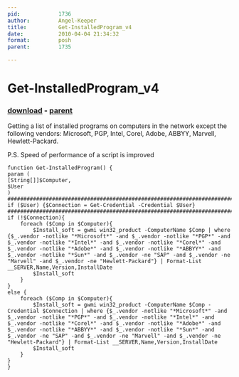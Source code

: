 ```yaml
---
pid:            1736
author:         Angel-Keeper
title:          Get-InstalledProgram_v4
date:           2010-04-04 21:34:32
format:         posh
parent:         1735

---
```


# Get-InstalledProgram_v4

### [download](//scripts/1736.ps1) - [parent](//scripts/1735.md)

Getting a list of installed programs on computers in the network except the following vendors:
Microsoft, PGP, Intel, Corel, Adobe, ABBYY, Marvell, Hewlett-Packard.

P.S. Speed of performance of a script is improved

```posh
function Get-InstalledProgram() {
param (
[String[]]$Computer,
$User
)
#############################################################################################
if ($User) {$Connection = Get-Credential -Credential $User}
#############################################################################################
if (!$Connection){
	foreach ($Comp in $Computer){
		$Install_soft = gwmi win32_product -ComputerName $Comp | where {$_.vendor -notlike "*Microsoft*" -and $_.vendor -notlike "*PGP*" -and $_.vendor -notlike "*Intel*" -and $_.vendor -notlike "*Corel*" -and $_.vendor -notlike "*Adobe*" -and $_.vendor -notlike "*ABBYY*" -and $_.vendor -notlike "*Sun*" -and $_.vendor -ne "SAP" -and $_.vendor -ne "Marvell" -and $_.vendor -ne "Hewlett-Packard"} | Format-List __SERVER,Name,Version,InstallDate
		$Install_soft
	}
}
else {
	foreach ($Comp in $Computer){	
		$Install_soft = gwmi win32_product -ComputerName $Comp -Credential $Connection | where {$_.vendor -notlike "*Microsoft*" -and $_.vendor -notlike "*PGP*" -and $_.vendor -notlike "*Intel*" -and $_.vendor -notlike "*Corel*" -and $_.vendor -notlike "*Adobe*" -and $_.vendor -notlike "*ABBYY*" -and $_.vendor -notlike "*Sun*" -and $_.vendor -ne "SAP" -and $_.vendor -ne "Marvell" -and $_.vendor -ne "Hewlett-Packard"} | Format-List __SERVER,Name,Version,InstallDate
		$Install_soft
	}
}
}
```
